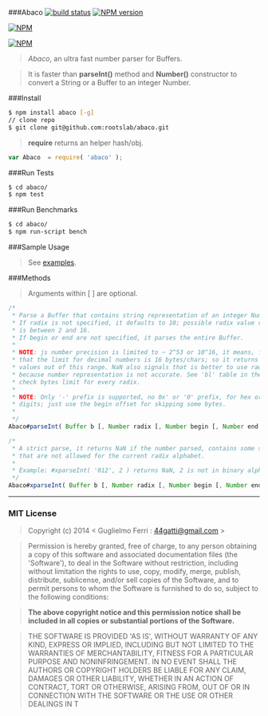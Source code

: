 ###Abaco
[![build status](https://secure.travis-ci.org/rootslab/abaco.png?branch=master)](http://travis-ci.org/rootslab/abaco) 
[![NPM version](https://badge.fury.io/js/abaco.png)](http://badge.fury.io/js/abaco)

[![NPM](https://nodei.co/npm/abaco.png?downloads=true&stars=true)](https://nodei.co/npm/abaco/)

[![NPM](https://nodei.co/npm-dl/abaco.png)](https://nodei.co/npm/abaco/)

> _Abaco_, an ultra fast number parser for Buffers.

> It is faster than __parseInt()__ method and __Number()__ constructor to convert a String 
> or a Buffer to an integer Number.

###Install

```bash
$ npm install abaco [-g]
// clone repo
$ git clone git@github.com:rootslab/abaco.git
```

> __require__ returns an helper hash/obj.

```javascript
var Abaco  = require( 'abaco' );
```

###Run Tests

```bash
$ cd abaco/
$ npm test
```

###Run Benchmarks

```bash
$ cd abaco/
$ npm run-script bench
```

###Sample Usage

> See [examples](example/).


###Methods

> Arguments within [ ] are optional.

```javascript
/*
 * Parse a Buffer that contains string representation of an integer Number.
 * If radix is not specified, it defaults to 10; possible radix value range
 * is between 2 and 16.
 * If begin or end are not specified, it parses the entire Buffer.
 *
 * NOTE: js number precision is limited to ~ 2^53 or 10^16, it means, for example,
 * that the limit for decimal numbers is 16 bytes/chars; so it returns NaN for
 * values out of this range. NaN also signals that is better to use raw String,
 * because number representation is not accurate. See 'bl' table in the code to
 * check bytes limit for every radix.
 *
 * NOTE: Only '-' prefix is supported, no 0x' or '0' prefix, for hex or octal
 * digits; just use the begin offset for skipping some bytes.
 *
 */
Abaco#parseInt( Buffer b [, Number radix [, Number begin [, Number end ] ] ] ) : Number

/*
 * A strict parse, it returns NaN if the number parsed, contains some symbols
 * that are not allowed for the current radix alphabet.
 *
 * Example: #xparseInt( '012', 2 ) returns NaN, 2 is not in binary alphabet.
 */
Abaco#xparseInt( Buffer b [, Number radix [, Number begin [, Number end ] ] ] ) : Number

```

------------------------------------------------------------------------


### MIT License

> Copyright (c) 2014 &lt; Guglielmo Ferri : 44gatti@gmail.com &gt;

> Permission is hereby granted, free of charge, to any person obtaining
> a copy of this software and associated documentation files (the
> 'Software'), to deal in the Software without restriction, including
> without limitation the rights to use, copy, modify, merge, publish,
> distribute, sublicense, and/or sell copies of the Software, and to
> permit persons to whom the Software is furnished to do so, subject to
> the following conditions:

> __The above copyright notice and this permission notice shall be
> included in all copies or substantial portions of the Software.__

> THE SOFTWARE IS PROVIDED 'AS IS', WITHOUT WARRANTY OF ANY KIND,
> EXPRESS OR IMPLIED, INCLUDING BUT NOT LIMITED TO THE WARRANTIES OF
> MERCHANTABILITY, FITNESS FOR A PARTICULAR PURPOSE AND NONINFRINGEMENT.
> IN NO EVENT SHALL THE AUTHORS OR COPYRIGHT HOLDERS BE LIABLE FOR ANY
> CLAIM, DAMAGES OR OTHER LIABILITY, WHETHER IN AN ACTION OF CONTRACT,
> TORT OR OTHERWISE, ARISING FROM, OUT OF OR IN CONNECTION WITH THE
> SOFTWARE OR THE USE OR OTHER DEALINGS IN T